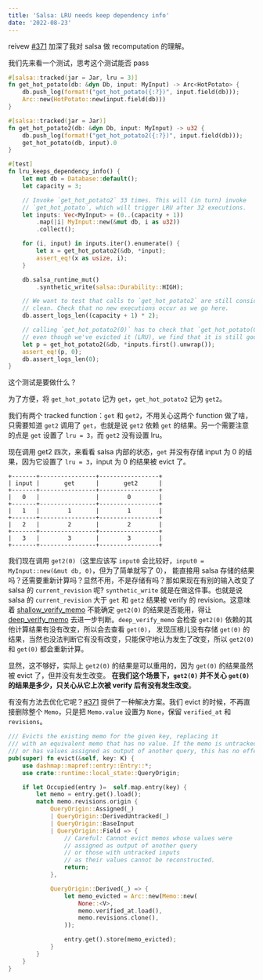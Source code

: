 ```yaml
---
title: 'Salsa: LRU needs keep dependency info'
date: '2022-08-23'
---
```


reivew [#371] 加深了我对 salsa 做 recomputation 的理解。

<!-- more -->

我们先来看一个测试，思考这个测试能否 pass

```rust
#[salsa::tracked(jar = Jar, lru = 3)]
fn get_hot_potato(db: &dyn Db, input: MyInput) -> Arc<HotPotato> {
    db.push_log(format!("get_hot_potato({:?})", input.field(db)));
    Arc::new(HotPotato::new(input.field(db)))
}

#[salsa::tracked(jar = Jar)]
fn get_hot_potato2(db: &dyn Db, input: MyInput) -> u32 {
    db.push_log(format!("get_hot_potato2({:?})", input.field(db)));
    get_hot_potato(db, input).0
}

#[test]
fn lru_keeps_dependency_info() {
    let mut db = Database::default();
    let capacity = 3;

    // Invoke `get_hot_potato2` 33 times. This will (in turn) invoke
    // `get_hot_potato`, which will trigger LRU after 32 executions.
    let inputs: Vec<MyInput> = (0..(capacity + 1))
        .map(|i| MyInput::new(&mut db, i as u32))
        .collect();

    for (i, input) in inputs.iter().enumerate() {
        let x = get_hot_potato2(&db, *input);
        assert_eq!(x as usize, i);
    }

    db.salsa_runtime_mut()
        .synthetic_write(salsa::Durability::HIGH);

    // We want to test that calls to `get_hot_potato2` are still considered
    // clean. Check that no new executions occur as we go here.
    db.assert_logs_len((capacity + 1) * 2);

    // calling `get_hot_potato2(0)` has to check that `get_hot_potato(0)` is still valid;
    // even though we've evicted it (LRU), we find that it is still good
    let p = get_hot_potato2(&db, *inputs.first().unwrap());
    assert_eq!(p, 0);
    db.assert_logs_len(0);
}
```

这个测试是要做什么？

为了方便，将 `get_hot_potato` 记为 `get`，`get_hot_potato2` 记为 `get2`。

我们有两个 tracked function：`get` 和 `get2`，不用关心这两个 function 做了啥，只需要知道
`get2` 调用了 `get`，也就是说 `get2` 依赖 `get` 的结果。另一个需要注意的点是 `get` 设置了 `lru = 3`，而 `get2` 没有设置 lru。

现在调用 get2 四次，来看看 salsa 内部的状态，`get` 并没有存储 input 为 0 的结果，因为它设置了
`lru = 3`，input 为 0 的结果被 evict 了。

```
+-------+----------------+-----------------+
| input |       get      |       get2      |
+-------+----------------+-----------------+
|   0   |                |        0        |
+-------+----------------+-----------------+
|   1   |        1       |        1        |
+-------+----------------+-----------------+
|   2   |        2       |        2        |
+-------+----------------+-----------------+
|   3   |        3       |        3        |
+-------+----------------+-----------------+
```

我们现在调用 `get2(0)`（这里应该写 `input0` 会比较好，`input0 = MyInput::new(&mut db, 0)`，但为了简单就写了 0），
能直接用 salsa 存储的结果吗？还需要重新计算吗？显然不用，不是存储有吗？那如果现在有别的输入改变了 salsa 的 `current_revision` 呢?
`synthetic_write` 就是在做这件事。也就是说 salsa 的 `current_revision` 大于 `get` 和 `get2` 结果被 verify
的 revision。这意味着 [shallow_verify_memo] 不能确定 `get2(0)` 的结果是否能用，得让 [deep_verify_memo]
去进一步判断。`deep_verify_memo` 会检查 `get2(0)` 依赖的其他计算结果有没有改变，所以会去查看 `get(0)`，
发现压根儿没有存储 `get(0)` 的结果，当然也没法判断它有没有改变，只能保守地认为发生了改变，所以 `get2(0)` 和
`get(0)` 都会重新计算。

[shallow_verify_memo]: https://github.com/salsa-rs/salsa/blob/d3f0077d212d76ae81e6df0b7614ece9df469ed0/components/salsa-2022/src/function/maybe_changed_after.rs#L107-L135
[deep_verify_memo]: https://github.com/salsa-rs/salsa/blob/d3f0077d212d76ae81e6df0b7614ece9df469ed0/components/salsa-2022/src/function/maybe_changed_after.rs#L145-L202

显然，这不够好，实际上 `get2(0)` 的结果是可以重用的，因为 `get(0)` 的结果虽然被 evict 了，但并没有发生改变。
**在我们这个场景下，`get2(0)` 并不关心 `get(0)` 的结果是多少，只关心从它上次被 verify 后有没有发生改变**。

有没有方法去优化它呢？[#371] 提供了一种解决方案。我们 evict 的时候，不再直接删除整个 `Memo`，只是把 `Memo.value` 设置为 `None`，保留
`verified_at` 和 `revisions`。

```rust
/// Evicts the existing memo for the given key, replacing it
/// with an equivalent memo that has no value. If the memo is untracked, BaseInput,
/// or has values assigned as output of another query, this has no effect.
pub(super) fn evict(&self, key: K) {
    use dashmap::mapref::entry::Entry::*;
    use crate::runtime::local_state::QueryOrigin;

    if let Occupied(entry )=  self.map.entry(key) {
        let memo = entry.get().load();
        match memo.revisions.origin {
            QueryOrigin::Assigned(_)
            | QueryOrigin::DerivedUntracked(_)
            | QueryOrigin::BaseInput
            | QueryOrigin::Field => {
                // Careful: Cannot evict memos whose values were
                // assigned as output of another query
                // or those with untracked inputs
                // as their values cannot be reconstructed.
                return;
            },

            QueryOrigin::Derived(_) => {
                let memo_evicted = Arc::new(Memo::new(
                    None::<V>,
                    memo.verified_at.load(),
                    memo.revisions.clone(),
                ));

                entry.get().store(memo_evicted);
            }
        }
    }
}
```

[#371]: https://github.com/salsa-rs/salsa/pull/371
